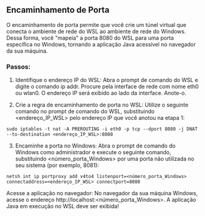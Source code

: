 ## Encaminhamento de Porta

O encaminhamento de porta permite que você crie um túnel virtual que conecta o ambiente de rede do WSL ao ambiente de rede do Windows. Dessa forma, você "mapeia" a porta 8080 do WSL para uma porta específica no Windows, tornando a aplicação Java acessível no navegador da sua máquina.

### Passos:

1. Identifique o endereço IP do WSL: Abra o prompt de comando do WSL e digite o comando ip addr. Procure pela interface de rede com nome eth0 ou wlan0. O endereço IP será exibido ao lado da interface. Anote-o.

2. Crie a regra de encaminhamento de porta no WSL: Utilize o seguinte comando no prompt de comando do WSL, substituindo <endereço_IP_WSL> pelo endereço IP que você anotou na etapa 1:

`sudo iptables -t nat -A PREROUTING -i eth0 -p tcp --dport 8080 -j DNAT --to-destination <endereço_IP_WSL>:8080`

3. Encaminhe a porta no Windows: Abra o prompt de comando do Windows como administrador e execute o seguinte comando, substituindo <número_porta_Windows> por uma porta não utilizada no seu sistema (por exemplo, 8081):

`netsh int ip portproxy add v4to4 listenport=<número_porta_Windows> connectaddress=<endereço_IP_WSL> connectport=8080`

Acesse a aplicação no navegador: No navegador da sua máquina Windows, acesse o endereço http://localhost:<número_porta_Windows>. A aplicação Java em execução no WSL deve ser exibida!